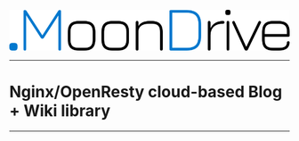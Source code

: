 ![Markdown](https://github.com/tipassim/MoonDrive-Documentation/blob/master/images/moondrive.png?raw=true)

---

# Nginx/OpenResty cloud-based Blog + Wiki library

---
